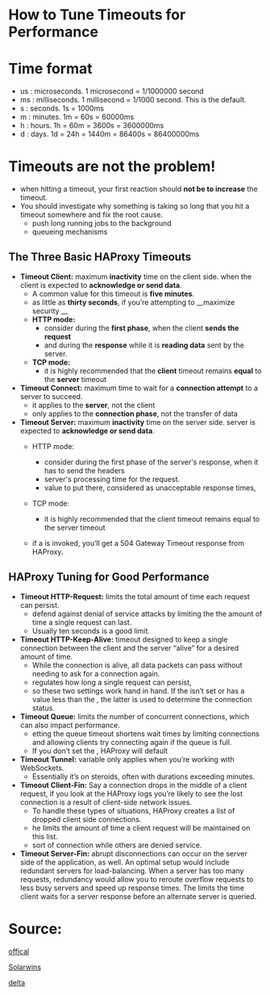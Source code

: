 # How to Tune Timeouts for Performance

# Time format
  - us : microseconds. 1 microsecond = 1/1000000 second
  - ms : milliseconds. 1 millisecond = 1/1000 second. This is the default.
  - s  : seconds. 1s = 1000ms
  - m  : minutes. 1m = 60s = 60000ms
  - h  : hours.   1h = 60m = 3600s = 3600000ms
  - d  : days.    1d = 24h = 1440m = 86400s = 86400000ms

# Timeouts are not the problem!
- when hitting a timeout, your first reaction should __not be to increase__ the timeout.
- You should investigate why something is taking so long that you hit a timeout somewhere and fix the root cause.
  - push long running jobs to the background
  - queueing mechanisms

## The Three Basic HAProxy Timeouts

- __Timeout Client:__  maximum __inactivity__ time on the client side. when the client is expected to __acknowledge or send data__.
  - A common value for this timeout is __five minutes__.
  - as little as __thirty seconds__, if you’re attempting to __maximize security __
  - __HTTP mode:__
    - consider during the __first phase__, when the client __sends the request__
    - and during the __response__ while it is __reading data__ sent by the server. 
  - __TCP mode:__
    - it is highly recommended that the __client__ timeout remains __equal__ to the __server__ timeout
- __Timeout Connect:__ maximum time to wait for a __connection attempt__ to a server to succeed.
  -  it applies to the __server__, not the client
  - only applies to the __connection phase__, not the transfer of data 
- __Timeout Server:__ maximum __inactivity__ time on the server side. server is expected to __acknowledge or send data__.
  - HTTP mode:
    - consider during the first phase of the server's response, when it has to send the headers
    - server's processing time for the request.
    - value to put there, considered as unacceptable response times,



    
  - TCP mode:
    - it is highly recommended that the client timeout remains equal to the server timeout
  - if a <timeout serve> is invoked, you’ll get a 504 Gateway Timeout response from HAProxy.

## HAProxy Tuning for Good Performance

- __Timeout HTTP-Request:__  limits the total amount of time each request can persist. 
  - defend against denial of service attacks by limiting the the amount of time a single request can last.
  - Usually ten seconds is a good limit.
- __Timeout HTTP-Keep-Alive:__  timeout designed to keep a single connection between the client and the server “alive” for a desired amount of time. 
  -  While the connection is alive, all data packets can pass without needing to ask for a connection again. 
  - <timeout http-request> regulates how long a single request can persist,
  - so these two settings work hand in hand. If the <timeout http-keep-alive> isn’t set or has a value less than the <timeout http-request>, the latter is used to determine the connection status.
- __Timeout Queue:__  limits the number of concurrent connections, which can also impact performance.
  - etting the queue timeout shortens wait times by limiting connections and allowing clients try connecting again if the queue is full. 
  - If you don’t set the <timeout queue>, HAProxy will default 
- __Timeout Tunnel:__  variable only applies when you’re working with WebSockets. 
  - Essentially it’s <timeout keep-alive> on steroids, often with durations exceeding minutes. 
- __Timeout Client-Fin:__ Say a connection drops in the middle of a client request, if you look at the HAProxy logs you’re likely to see the lost connection is a result of client-side network issues. 
  - To handle these types of situations, HAProxy creates a list of dropped client side connections. 
  - he <timeout client-fin> limits the amount of time a client request will be maintained on this list. 
  - sort of connection while others are denied service. 
- __Timeout Server-Fin:__ abrupt disconnections can occur on the server side of the application, as well. An optimal setup would include redundant servers for load-balancing. When a server has too many requests, redundancy would allow you to reroute overflow requests to less busy servers and speed up response times. The <timeout server-fin> limits the time client waits for a server response before an alternate server is queried.


# Source:
[offical](http://cbonte.github.io/haproxy-dconv/2.2/configuration.html#4-timeout%20client)

[Solarwins](https://www.papertrail.com/solution/tips/haproxy-logging-how-to-tune-timeouts-for-performance/)

[delta](https://delta.blue/blog/haproxy-timeouts/)